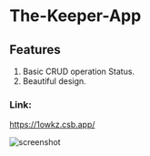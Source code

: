# The-Keeper-App

## Features
1. Basic CRUD operation Status.
2. Beautiful design. 


### Link:
https://1owkz.csb.app/

![screenshot](https://github.com/srkonok/The-Keeper-App/blob/9b9c1d2c6aefb0b344701deced12f0ef461b690c/Uploads/Screenshot%20(16).png)
